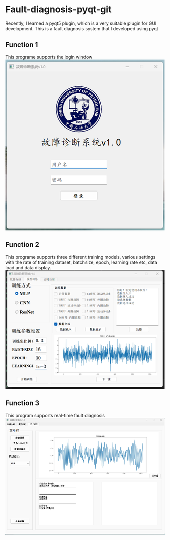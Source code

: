 # Fault-diagnosis-pyqt-git
Recently, I learned a pyqt5 plugin, which is a very suitable plugin for GUI development. This is a fault diagnosis system that I developed using pyqt
  
## Function 1  
This programe supports the login window  
![image](https://github.com/Chris-Zouchenyu/Fault-diagnosis-pyqt-git/blob/main/pyqt/.others/4.png)  
## Function 2  
This programe supports three different training models, various settings with the rate of training dataset, batchsize, epoch, learning rate etc, data load and data display.  
![image](https://github.com/Chris-Zouchenyu/Fault-diagnosis-pyqt-git/blob/main/pyqt/.others/1.png)  
## Function 3  
This program supports real-time fault diagnosis  
![image](https://github.com/Chris-Zouchenyu/Fault-diagnosis-pyqt-git/blob/main/pyqt/.others/3.png)  